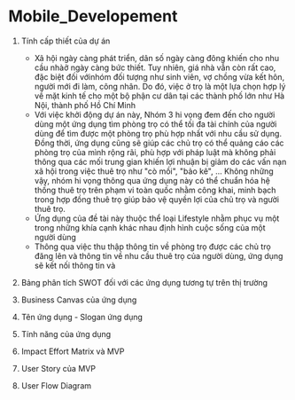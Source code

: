 # Mobile_Developement

1. Tính cấp thiết của dự án

   * Xã hội ngày càng phát triển, dân số ngày càng đông khiến cho nhu cầu nhàở ngày càng bức thiết. Tuy nhiên, giá nhà vẫn còn rất cao, đặc biệt đối vớinhóm đối tượng như sinh viên, vợ chồng vừa kết hôn, người mới đi làm, công nhân. Do đó, việc ở trọ là một lựa chọn hợp lý về mặt kinh tế cho một bộ phận cư dân tại các thành phố lớn như Hà Nội, thành phố Hồ Chí Minh
   * Với việc khởi động dự án này, Nhóm 3 hi vọng đem đến cho người dùng một ứng dụng tìm phòng trọ có thể tối đa tài chính của người dùng để tìm được một phòng trọ phù hợp nhất với nhu cầu sử dụng. Đồng thời, ứng dụng cũng sẽ giúp các chủ trọ có thể quảng cáo các phòng trọ của mình rộng rãi, phù hợp với pháp luật mà không phải thông qua các mối trung gian khiến lợi nhuận bị giảm do các vấn nạn xã hội trong việc thuê trọ như "cò mồi", "bảo kê", ... Không những vậy, nhóm hi vọng thông qua ứng dụng này có thể chuẩn hóa hệ thống thuê trọ trên phạm vi toàn quốc nhằm công khai, minh bạch trong hợp đồng thuê trọ giúp bảo vệ quyền lợi của chủ trọ và người thuê trọ.
   * Ứng dụng của đề tài này thuộc thể loại Lifestyle nhằm phục vụ một trong những khía cạnh khác nhau định hình cuộc sống của một người dùng
   * Thông qua việc thu thập thông tin về phòng trọ được các chủ trọ đăng lên và thông tin về nhu cầu thuê trọ của người dùng, ứng dụng sẽ kết nối thông tin và
2. Bảng phân tích SWOT đối với các ứng dụng tương tự trên thị trường
3. Business Canvas của ứng dụng
4. Tên ứng dụng - Slogan ứng dụng
5. Tính năng của ứng dụng
6. Impact Effort Matrix và MVP
7. User Story của MVP
8. User Flow Diagram
